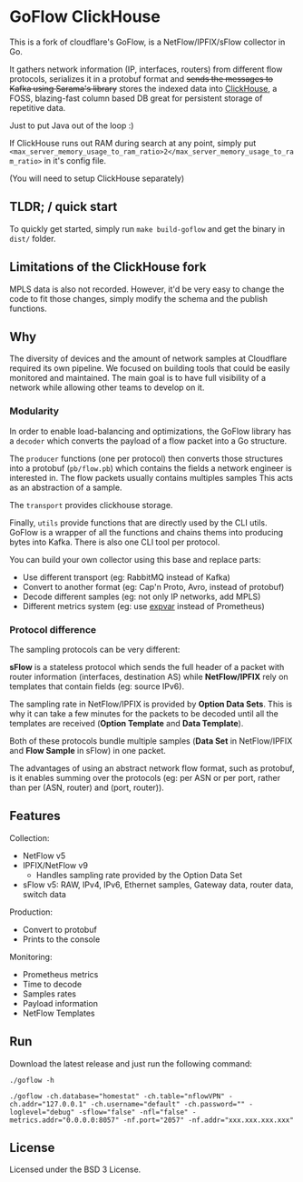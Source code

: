 # GoFlow ClickHouse

This is a fork of cloudflare's GoFlow, is a NetFlow/IPFIX/sFlow collector in Go.

It gathers network information (IP, interfaces, routers) from different flow protocols,
serializes it in a protobuf format and ~~sends the messages to Kafka using Sarama's library~~ stores the indexed data into [ClickHouse](https://clickhouse.tech/),
a FOSS, blazing-fast column based DB great for persistent storage of repetitive data.

Just to put Java out of the loop :)

If ClickHouse runs out RAM during search at any point, simply put `<max_server_memory_usage_to_ram_ratio>2</max_server_memory_usage_to_ram_ratio>` in it's config file.

(You will need to setup ClickHouse separately)

## TLDR; / quick start

To quickly get started, simply run `make build-goflow` and get the binary in `dist/` folder. 

## Limitations of the ClickHouse fork

MPLS data is also not recorded. However, it'd be very easy to change the code to fit those changes, simply modify the schema and the publish functions.

## Why

The diversity of devices and the amount of network samples at Cloudflare required its own pipeline.
We focused on building tools that could be easily monitored and maintained.
The main goal is to have full visibility of a network while allowing other teams to develop on it.

### Modularity

In order to enable load-balancing and optimizations, the GoFlow library has a `decoder` which converts
the payload of a flow packet into a Go structure.

The `producer` functions (one per protocol) then converts those structures into a protobuf (`pb/flow.pb`)
which contains the fields a network engineer is interested in.
The flow packets usually contains multiples samples
This acts as an abstraction of a sample.

The `transport` provides clickhouse storage.

Finally, `utils` provide functions that are directly used by the CLI utils.
GoFlow is a wrapper of all the functions and chains thems into producing bytes into Kafka.
There is also one CLI tool per protocol.

You can build your own collector using this base and replace parts:
* Use different transport (eg: RabbitMQ instead of Kafka)
* Convert to another format (eg: Cap'n Proto, Avro, instead of protobuf)
* Decode different samples (eg: not only IP networks, add MPLS)
* Different metrics system (eg: use [expvar](https://golang.org/pkg/expvar/) instead of Prometheus)

### Protocol difference

The sampling protocols can be very different:

**sFlow** is a stateless protocol which sends the full header of a packet with router information
(interfaces, destination AS) while **NetFlow/IPFIX** rely on templates that contain fields (eg: source IPv6).

The sampling rate in NetFlow/IPFIX is provided by **Option Data Sets**. This is why it can take a few minutes
for the packets to be decoded until all the templates are received (**Option Template** and **Data Template**).

Both of these protocols bundle multiple samples (**Data Set** in NetFlow/IPFIX and **Flow Sample** in sFlow)
in one packet.

The advantages of using an abstract network flow format, such as protobuf, is it enables summing over the
protocols (eg: per ASN or per port, rather than per (ASN, router) and (port, router)).

## Features

Collection:
* NetFlow v5
* IPFIX/NetFlow v9
  * Handles sampling rate provided by the Option Data Set
* sFlow v5: RAW, IPv4, IPv6, Ethernet samples, Gateway data, router data, switch data

Production:
* Convert to protobuf
* Prints to the console

Monitoring:
* Prometheus metrics
* Time to decode
* Samples rates
* Payload information
* NetFlow Templates

## Run

Download the latest release and just run the following command:

```
./goflow -h
```
```
./goflow -ch.database="homestat" -ch.table="nflowVPN" -ch.addr="127.0.0.1" -ch.username="default" -ch.password="" -loglevel="debug" -sflow="false" -nfl="false" -metrics.addr="0.0.0.0:8057" -nf.port="2057" -nf.addr="xxx.xxx.xxx.xxx"
```


## License

Licensed under the BSD 3 License.
